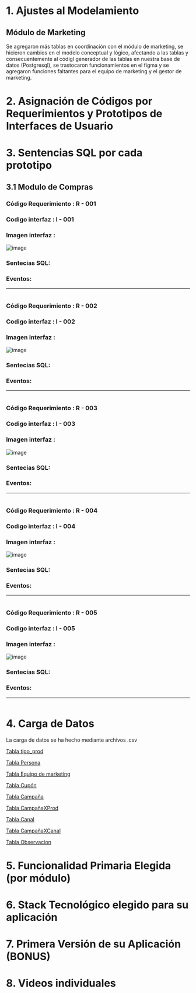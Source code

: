 # 1. Ajustes al Modelamiento
## Módulo de Marketing
Se agregaron más tablas en coordinación con el módulo de marketing, se hicieron cambios en el modelo conceptual y lógico, afectando a las tablas y consecuentemente al códigl generador de las tablas en nuestra base de datos (Postgresql), se trastocaron funcionamientos en el figma y se agregaron funciones faltantes para el equipo de marketing y el gestor de marketing.

# 2. Asignación de Códigos por Requerimientos y Prototipos de Interfaces de Usuario

# 3. Sentencias SQL por cada prototipo
## 3.1 Modulo de Compras
### Código Requerimiento : R - 001
### Codigo interfaz : I - 001
### Imagen interfaz : 
![image](Pantallas/Compra/MP1.png)
### Sentecias SQL:
### Eventos: 
* **** 
```

```

### Código Requerimiento : R - 002
### Codigo interfaz : I - 002
### Imagen interfaz : 
![image](Pantallas/Compra/MP2.png)
### Sentecias SQL:
### Eventos: 
* **** 
```

```

### Código Requerimiento : R - 003
### Codigo interfaz : I - 003
### Imagen interfaz : 
![image](Pantallas/Compra/MP3.png)
### Sentecias SQL:
### Eventos: 
* **** 
```

```

### Código Requerimiento : R - 004
### Codigo interfaz : I - 004
### Imagen interfaz : 
![image](Pantallas/Compra/MP4.png)
### Sentecias SQL:
### Eventos: 
* **** 
```

```

### Código Requerimiento : R - 005
### Codigo interfaz : I - 005
### Imagen interfaz : 
![image](Pantallas/Compra/MP5.png)
### Sentecias SQL:
### Eventos: 
* **** 
```

```


# 4. Carga de Datos
La carga de datos se ha hecho mediante archivos .csv

[Tabla tipo_prod](ArchivosCSV/Tipo_prod.csv)

[Tabla Persona](ArchivosCSV/Personas.csv)

[Tabla Equipo de marketing](ArchivosCSV/Equipo_Marketing.csv)

[Tabla Cupón](ArchivosCSV/Cupón.csv)

[Tabla Campaña](ArchivosCSV/Campaña.csv)

[Tabla CampañaXProd](ArchivosCSV/CampañaXProd.csv)

[Tabla Canal](ArchivosCSV/Canal.csv)

[Tabla CampañaXCanal](ArchivosCSV/CampañaXCanal.csv)

[Tabla Observacion](ArchivosCSV/Observacion.csv)

# 5. Funcionalidad Primaria Elegida (por módulo)

# 6. Stack Tecnológico elegido para su aplicación

# 7. Primera Versión de su Aplicación (BONUS)

# 8. Videos individuales

